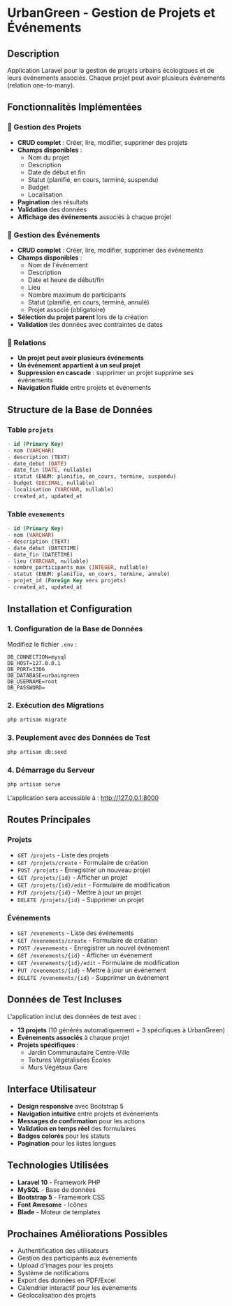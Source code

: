 # UrbanGreen - Gestion de Projets et Événements

## Description
Application Laravel pour la gestion de projets urbains écologiques et de leurs événements associés. Chaque projet peut avoir plusieurs événements (relation one-to-many).

## Fonctionnalités Implémentées

### 🌱 Gestion des Projets
- **CRUD complet** : Créer, lire, modifier, supprimer des projets
- **Champs disponibles** :
  - Nom du projet
  - Description
  - Date de début et fin
  - Statut (planifié, en cours, terminé, suspendu)
  - Budget
  - Localisation
- **Pagination** des résultats
- **Validation** des données
- **Affichage des événements** associés à chaque projet

### 📅 Gestion des Événements
- **CRUD complet** : Créer, lire, modifier, supprimer des événements
- **Champs disponibles** :
  - Nom de l'événement
  - Description
  - Date et heure de début/fin
  - Lieu
  - Nombre maximum de participants
  - Statut (planifié, en cours, terminé, annulé)
  - Projet associé (obligatoire)
- **Sélection du projet parent** lors de la création
- **Validation** des données avec contraintes de dates

### 🔗 Relations
- **Un projet peut avoir plusieurs événements**
- **Un événement appartient à un seul projet**
- **Suppression en cascade** : supprimer un projet supprime ses événements
- **Navigation fluide** entre projets et événements

## Structure de la Base de Données

### Table `projets`
```sql
- id (Primary Key)
- nom (VARCHAR)
- description (TEXT)
- date_debut (DATE)
- date_fin (DATE, nullable)
- statut (ENUM: planifie, en_cours, termine, suspendu)
- budget (DECIMAL, nullable)
- localisation (VARCHAR, nullable)
- created_at, updated_at
```

### Table `evenements`
```sql
- id (Primary Key)
- nom (VARCHAR)
- description (TEXT)
- date_debut (DATETIME)
- date_fin (DATETIME)
- lieu (VARCHAR, nullable)
- nombre_participants_max (INTEGER, nullable)
- statut (ENUM: planifie, en_cours, termine, annule)
- projet_id (Foreign Key vers projets)
- created_at, updated_at
```

## Installation et Configuration

### 1. Configuration de la Base de Données
Modifiez le fichier `.env` :
```env
DB_CONNECTION=mysql
DB_HOST=127.0.0.1
DB_PORT=3306
DB_DATABASE=urbaingreen
DB_USERNAME=root
DB_PASSWORD=
```

### 2. Exécution des Migrations
```bash
php artisan migrate
```

### 3. Peuplement avec des Données de Test
```bash
php artisan db:seed
```

### 4. Démarrage du Serveur
```bash
php artisan serve
```

L'application sera accessible à : http://127.0.0.1:8000

## Routes Principales

### Projets
- `GET /projets` - Liste des projets
- `GET /projets/create` - Formulaire de création
- `POST /projets` - Enregistrer un nouveau projet
- `GET /projets/{id}` - Afficher un projet
- `GET /projets/{id}/edit` - Formulaire de modification
- `PUT /projets/{id}` - Mettre à jour un projet
- `DELETE /projets/{id}` - Supprimer un projet

### Événements
- `GET /evenements` - Liste des événements
- `GET /evenements/create` - Formulaire de création
- `POST /evenements` - Enregistrer un nouvel événement
- `GET /evenements/{id}` - Afficher un événement
- `GET /evenements/{id}/edit` - Formulaire de modification
- `PUT /evenements/{id}` - Mettre à jour un événement
- `DELETE /evenements/{id}` - Supprimer un événement

## Données de Test Incluses

L'application inclut des données de test avec :
- **13 projets** (10 générés automatiquement + 3 spécifiques à UrbanGreen)
- **Événements associés** à chaque projet
- **Projets spécifiques** :
  - Jardin Communautaire Centre-Ville
  - Toitures Végétalisées Écoles
  - Murs Végétaux Gare

## Interface Utilisateur

- **Design responsive** avec Bootstrap 5
- **Navigation intuitive** entre projets et événements
- **Messages de confirmation** pour les actions
- **Validation en temps réel** des formulaires
- **Badges colorés** pour les statuts
- **Pagination** pour les listes longues

## Technologies Utilisées

- **Laravel 10** - Framework PHP
- **MySQL** - Base de données
- **Bootstrap 5** - Framework CSS
- **Font Awesome** - Icônes
- **Blade** - Moteur de templates

## Prochaines Améliorations Possibles

- Authentification des utilisateurs
- Gestion des participants aux événements
- Upload d'images pour les projets
- Système de notifications
- Export des données en PDF/Excel
- Calendrier interactif pour les événements
- Géolocalisation des projets
